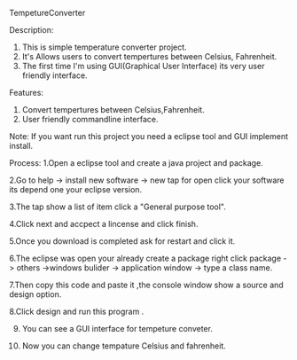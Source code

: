 TempetureConverter

Description:
 1.  This is simple temperature converter project.
 2.  It's  Allows  users to convert tempertures between Celsius, Fahrenheit.
 3.  The first time I'm using GUI(Graphical User Interface) its very user friendly interface.

Features:
1. Convert tempertures between Celsius,Fahrenheit.
2. User friendly commandline interface.

Note: If you want run this project you need a eclipse tool and GUI implement install.

Process:
1.Open a eclipse tool and create a java project and package.

2.Go to help -> install new software -> new tap for open click your software its depend one your eclipse version.

3.The tap show a list of item click a "General purpose tool".

4.Click next and accpect a lincense and click finish.

5.Once you download is completed ask for restart and click it.

6.The eclipse was open your already create a package right click package -> others ->windows bulider -> application window -> type a class name.

7.Then copy this code and paste it ,the console window show a source and design option.

8.Click design and run this program .

9. You can see a GUI interface for tempeture conveter.
 
10. Now you can change tempature Celsius and fahrenheit.

